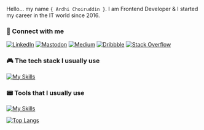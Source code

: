 

Hello... my name `{ Ardhi Choiruddin }`. I am Frontend Developer & I started my career in the IT world since 2016.

### &#128301; Connect with me
[![LinkedIn](https://img.shields.io/badge/linkedin-%230077B5.svg?style=for-the-badge&logo=linkedin&logoColor=white)](https://www.linkedin.com/in/ardhi-choiruddin/) [![Mastodon](https://img.shields.io/badge/-MASTODON-%232B90D9?style=for-the-badge&logo=mastodon&logoColor=white)](https://me.dm/@ardhicho) [![Medium](https://img.shields.io/badge/Medium-12100E?style=for-the-badge&logo=medium&logoColor=white)](https://blog.ardhicorp.com/) [![Dribbble](https://img.shields.io/badge/Dribbble-EA4C89?style=for-the-badge&logo=dribbble&logoColor=white)]() [![Stack Overflow](https://img.shields.io/badge/-Stackoverflow-FE7A16?style=for-the-badge&logo=stack-overflow&logoColor=white)](https://stackoverflow.com/users/9595691/ardhi-cho)

### &#127918; The tech stack I usually use
[![My Skills](https://skillicons.dev/icons?i=js,react,prisma,nodejs,nextjs,sass,firebase,tailwind,ts,redux&perline=10)](https://dribbble.com/ardhichoiruddin)

### &#128223; Tools that I usually use
[![My Skills](https://skillicons.dev/icons?i=vscode,gitlab,github,git,figma,codepen,docker,vercel,netlify,nginx,jest&perline=10)]()

[![Top Langs](https://github-readme-stats.vercel.app/api/top-langs/?username=ardhichoiruddin&hide_progress=true)](https://github.com/ardhichoiruddin/github-readme-stats)

